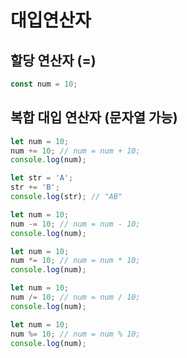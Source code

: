 # 대입연산자

## 할당 연산자 (=)

```js
const num = 10;
```

## 복합 대입 연산자 (문자열 가능)

```js
let num = 10;
num += 10; // num = num + 10;
console.log(num);

let str = 'A';
str += 'B';
console.log(str); // "AB"
```

```js
let num = 10;
num -= 10; // num = num - 10;
console.log(num);
```

```js
let num = 10;
num *= 10; // num = num * 10;
console.log(num);
```

```js
let num = 10;
num /= 10; // num = num / 10;
console.log(num);
```

```js
let num = 10;
num %= 10; // num = num % 10;
console.log(num);
```
